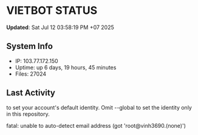 # VIETBOT STATUS
**Updated**: Sat Jul 12 03:58:19 PM +07 2025

## System Info
- IP: 103.77.172.150
- Uptime: up 6 days, 19 hours, 45 minutes
- Files: 27024

## Last Activity

to set your account's default identity.
Omit --global to set the identity only in this repository.

fatal: unable to auto-detect email address (got 'root@vinh3690.(none)')
